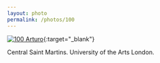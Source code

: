 ```yaml
---
layout: photo
permalink: /photos/100
---
```


[![100 Arturo](https://c1.staticflickr.com/1/612/22088608508_416630468c_c.jpg)](https://www.flickr.com/photos/131440297@N08/22088608508/){:target="_blank"}

Central Saint Martins. University of the Arts London.
